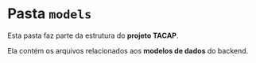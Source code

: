 # Pasta `models`

Esta pasta faz parte da estrutura do **projeto TACAP**.

Ela contém os arquivos relacionados aos **modelos de dados** do backend.
